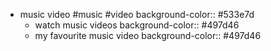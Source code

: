 - music video #music #video 
  background-color:: #533e7d
	- watch music videos
	  background-color:: #497d46
	- my favourite music video
	  background-color:: #497d46
